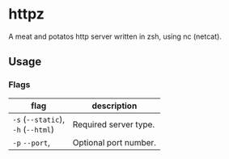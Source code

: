 # httpz

A meat and potatos http server written in zsh, using nc (netcat).

## Usage

### Flags

| flag                                   | description           |
| -------------------------------------- | --------------------- |
| `-s` (`--static`),<br> `-h` (`--html`) | Required server type. |
| `-p` `--port`,                         | Optional port number. |
